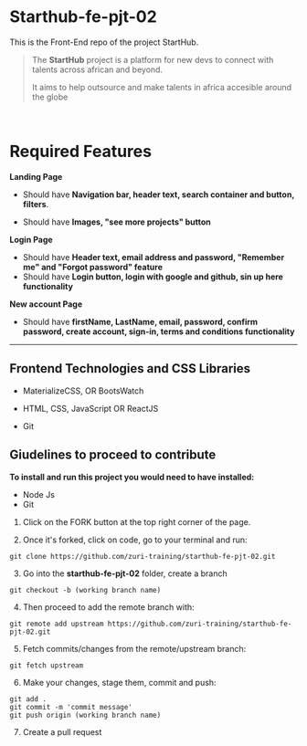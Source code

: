 # Starthub-fe-pjt-02


This is the Front-End repo of the project StartHub.
> The **StartHub** project is a platform for new devs to connect with talents across african and beyond.
>
>
> It aims to help outsource and make talents in africa accesible around the globe
<br/>

# Required Features
**Landing Page**
- Should have **Navigation bar, header text, search container and button, filters**.

- Should have **Images, "see more projects" button**

**Login Page**

- Should have **Header text, email address and password, "Remember me" and "Forgot password" feature**
- Should have **Login button, login with google and github, sin up here functionality**

**New account Page**

- Should have **firstName, LastName, email, password, confirm password, create account, sign-in, terms and conditions functionality**

---

## Frontend Technologies and CSS Libraries

- MaterializeCSS, OR BootsWatch

- HTML, CSS, JavaScript OR ReactJS

- Git

## Giudelines to proceed to contribute 

**To install and run this project you would need to have installed:**
- Node Js
- Git   

1. Click on the FORK button at the top right corner of the page.   

2. Once it's forked, click on code, go to your terminal and run:
```
git clone https://github.com/zuri-training/starthub-fe-pjt-02.git

```
3. Go into the **starthub-fe-pjt-02** folder, create a branch 
```
git checkout -b (working branch name)

```

4. Then proceed to add the remote branch with:
```
git remote add upstream https://github.com/zuri-training/starthub-fe-pjt-02.git

```
5. Fetch commits/changes from the remote/upstream branch:
```
git fetch upstream

```
6. Make your changes, stage them, commit and push:
```
git add .
git commit -m 'commit message'
git push origin (working branch name)

```

7. Create a pull request


